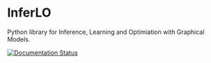 # InferLO

Python library for Inference, Learning and Optimiation with Graphical Models.

[![Documentation Status](https://readthedocs.org/projects/inferlo/badge/?version=latest)](https://inferlo.readthedocs.io/en/latest/?badge=latest)

